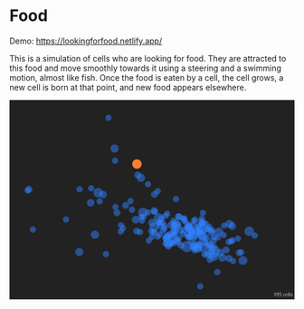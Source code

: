 # Food

Demo: https://lookingforfood.netlify.app/

This is a simulation of cells who are looking for food. They are attracted to this food and move smoothly towards it using a steering and a swimming motion, almost like fish. Once the food is eaten by a cell, the cell grows, a new cell is born at that point, and new food appears elsewhere.

![Screenshot](./screenshot.png)
